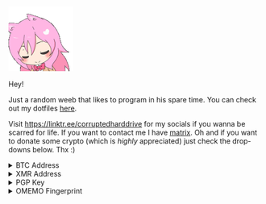 <img src="assets/anime-pink-hair.gif">

Hey!

Just a random weeb that likes to program in his spare time. You can check out my dotfiles [here](https://github.com/corrupteddrive/dotfiles).

Visit https://linktr.ee/corruptedharddrive for my socials if you wanna be scarred for life. If you want to contact me I have [matrix](https://matrix.to/#/@corrupteddrive:matrix.org).
Oh and if you want to donate some crypto (which is *highly* appreciated) just check the drop-downs below. Thx :)

<details>
  <summary>BTC Address</summary>
  <br>
  <img src="assets/qrcode-btc.png">
  
  `bc1q7y3ntltpmk6hmlclq82zxhuud4xq2jzku5a83s`
</details>

<details>
  <summary>XMR Address</summary>
  <br>
  <img src="assets/qrcode-xmr.png">
  
  `87KryMHCGneehZzZhDMVeMhqrSgyVysySZbTbTJJMCsFQtdmReX5QhXLSu7AbZrPVAV3fD78qi6Hm7JNXAk6QxgfHiPUmZ3`
</details>
 
<details>
  <summary>PGP Key</summary>
  <br>

Do not trust any other keys, whether they be on a keyserver or otherwise. This is my *only* key.

[Click here if you want to import using a file instead](https://raw.githubusercontent.com/corrupteddrive/corrupteddrive/main/assets/31C692AFC08AA9170F8EE49668875AC481232F80.asc)
~~~~~~~~~~~~~~~~~~~~~
-----BEGIN PGP PUBLIC KEY BLOCK-----

mQINBGOs3CQBEADNq486/k1wwOiseT2P5k165UAR4T07aK6JmtM/mkgiy3q+/sUV
tUMWl+74K/bgQEyf3JhTCRZWEDLIFmYMwHNdMys69AQS9HslCQmM9V38jV3nIcgP
12mcxatecC0LhqjiUMnwcJ5fChavvZuYP79EdUyQDJbH221ylHuZcur/ljvmJ4C1
D2MsyWjXygZpEhfzsBX/i0XGjUwqYVWKHw0vp6VqsbptVQPD7H7lGciEEF93olgI
ZQtd44YYW/zEWAgiBd+eFyVjaUMsY0VzQN0zfec686f4N1dhLqHziQWmDbqlFnfq
r0KqB++3X0ktU64ai7rftC4+aI+Vwc66BxtUMvQhd64eJ407BuercBr6PaYaLz63
zBHGeK0+bm+Rcvgy/VW2vMl6PzjzTFOarOw2l6Cn4W6iHnWwaef/icwKtr71UNAB
D4kEFLWsXzPwDnV9rD5LFqR4+dYsEcnWshnYjTfdlKqgDZ9IgEhJumtxmL9wJ1If
RyRg+HLpMbd7ENvUTkLMPtlnn6o85S3C6z70GgRXsS9j6uX5MDJ1ORbiu/tgN8z3
RdK8gpCwHyNxDtZouIHrZkERT5Rk0IZSRJSMqJv4IAVuZvANzFXTjlAfIFAc1GGj
AmMVE4XuZD0MY4/j178tpTLVWmfe64nuIZd9VS/n2t01iwBEGQT0hS4MyQARAQAB
tB1jb3JydXB0ZWQgPGMwcnJ1cHRlZEB0dXRhLmlvPokCTgQTAQgAOBYhBDHGkq/A
iqkXD47klmiHWsSBIy+ABQJjrNwkAhsDBQsJCAcCBhUKCQgLAgQWAgMBAh4BAheA
AAoJEGiHWsSBIy+AHUEQAMmHNxh9b/VkmpaslsxYQbJDIixOCxT7ww0F1FFK52MS
HLdFG+F4ASAEenm56zGwUSWfk9uy3ce08g6c3D5V36eZdsdir3hCtdpje8PY/TZc
BjI/8c3oZ5XzMNOPtk+/Ynv+d/Hah5aHMOPDJJs12nbHBsHGlus2uSqFrfMhQGCx
MIqCFVqjMpySeW9OR3Oce5mTbtkjs7QYvK4RssZrvIIQSEc1CZaJu8RozWQ9C5WV
4Pl9jbqsyHeDiVgLLLIcDRvY9V5p5Kdyy8hN0wc5n0+uQmlAq1ZlnMlZO6pGOvqx
Ge4jFmd8gbOe6AEdoUVXrVP398u5ZC+HtL2fzsWjLzzzg5ZuNWDW1Slk173h0Om1
9xl845Mxi/NSKd6w5qMCCukAmUcSEzW5gKcIOn8T7FgerN03i6HaQqxZ/x9ufsJW
nQj03pwwF2bJIknOqUjYp/nORFI66yAE/7x2e/kVZ+oj6GZlfQYRR5zeteDSosm1
loBr3zBV7VJS6nTLJ7DbNhDoppLQbA09lKNyzGt3SvdkjrEvBWCPFxH3EfNV1+x9
XifmylOJeQWlstp5X+xObZik3yUQfUR/DA6djl1pNoRa716FEsZxZWb2IAtLe5NL
US+IJ/daG0Nuz2dfdWkP3i5bUIq1qTmGWptTlFE2wC01E5DU7bG1Z9aka4V84mFV
tCBjb3JydXB0ZWQgPGNvcnJ1cHRlZEBhaXJtYWlsLmNjPokCTgQTAQgAOBYhBDHG
kq/AiqkXD47klmiHWsSBIy+ABQJj1oy9AhsDBQsJCAcCBhUKCQgLAgQWAgMBAh4B
AheAAAoJEGiHWsSBIy+A7gMP/31qlc+vL6hNaFJ/eVkrY7IC0i9wLv1pCA0n18vh
TlFmPGhmq3gpESxbSYBelr+8YeQM/iuutjT7LgWYXm1J0Y4cgGKc2LLheYCcq3sq
vXbpD+DRanHlwG2aV63L/s6oAdad1+KtTuY5ge6oUthIpKCPHsuiRdVEHoUeutGg
KiSiY/Rkl0gif0zkJq9mWkeby93DYR2wnRzrum6bjYrSXH0t9bEckvC1LLxZPV0c
h5OfsVfTyXxcjZqH2qlUf9FM4MN3w4ZV3KeUfTpI7P0v3XPIq6XP9DgnfCG6jDX9
8Gb5/GmlkG/qaP9tY1JGpeHeXdhQbZd3Ioustoq1o/qNovnGQD6UbLc18IaQQxPz
KdYbajg5kl7Os5qzMAe/ToFgCwRF5STKVaopUYp8V4BiGZvuBiHDObgxFcC+QCnf
5dCF+mNKXqtKyqg+UHba8jBUlh/Pa66niYp7KAhWEHxgTAHQrK/pTv+/sCCp9xCk
epM3pj9iYSoy7f04e+CSaXqNfM85pfpxX8FGwbW1ThIRwTv+YVwFw6HCGpW7zrNO
rTO642XC+5ey/vKvJOFaRORwb7ztZEnK8DJQN/enrVnsdBMq3iWLLMkk59yYwd9T
bkbulLYIeDMFPEyz7EtVQwo1s2LvblUfX94EkHsCs8jJ4k5c9Xk/UBThQCjwrNgP
cFV4uQINBGOs3CQBEADVI5CiEYY+wKr0kqMqJ6qhshYrMfB0fm+QLpZGe99SIkcP
wRPfn1twig1DSZwNF2ie/1By6gBexLlJvWW9EsqnAyRDBk0fS4LPoQlJcqz0B5vS
nEG5l428R/osP+OghrfHxMwk5bkrHGMezsoQaKvY9LKy3FqZaTAnLOH/XipLwYIj
Fa4ckHYu47w4Yo7Zc4bCAZFXOxE7M5hBJ/9x3ywVeXh/drPfcH7yxvcV7gnCYvgH
EjWWaIEMNPSpIPoDQM13757KdpdM7+C1dpdJEahPCsrp7qLiV6mXf8lMgvyrqFpn
80b9E64jF2udJO4qOtreDMnCeK5whSY9YPtbFRslhqxPICaTDWjwomm0C+XhNOEm
KYkJqTy08COqFoAW1Yv+RZheFgIGYJOfGax3l0b/wgX7kpES7W7Ntvfr8lw9Q/vS
OMv8ZIbW+6+QnI6/5A+UEWjxXgmKNaXFt3n5Jpm6G8tglVF879QYOcCmGY2j6yla
LHHjASZMDX/Bl2+jeR9ZcwQLWpkRYzxJolY7/xom8tZXFRGcZpzjDcymoQEFNBjt
i4Ma/kkPh39twRNA92c/IIDwoY4cbJDF0wfutWmHw1K0Eps5jNWjDQB7rc3IVUZG
h+Nmw812lfu3ZJoEvzPg1XgQXJlooYPzOgW07QDuwnZe7zHckx4KvaDj3rQrXQAR
AQABiQI2BBgBCAAgFiEEMcaSr8CKqRcPjuSWaIdaxIEjL4AFAmOs3CQCGwwACgkQ
aIdaxIEjL4CAwRAApYAaY73TQGo8XfC4c9vQZBrC6n4RVqcd1DJ2FDP4Fi4xvuRj
M53+UOLEieDYvowonTQfCSz+3TR81w8MnEibd41opu7uTTgI/B40R550x5M6LKPz
O9FqIt09HaIPjL7ILuArk6lc64kSpDPgI+CTtVJ9nbsZWgqVu4XQ5l4ChBc4dghk
sHwSO/lcco9cSpn1joEF4MgO/STe18gC3J0lOJTK5QgQpQ4GOnAI+Lmf/NV5o4b6
WO5jo/WswWbicuLsrkv27w/YnXSTrIgD4SERMx8W/IXl9WJtmiLKQJKsacrzR4Uy
w20uYAa3Y2cdheX2LZWkTAlyccKAS61aCLiNKsMFAlJWO+HqRnaBf6w+3bCeGgdx
67zHuUr/6FbJPUIPTjldcLvefMSEU8Mhw2Z2jXw5pgZ4HUEjB0TsQYGv1SqUm1VI
zPW4V/g84nIQWdg3oHQBoolR/SmkQCw90mQt9Iq7HuuD6ao9frqwgLe/PahqOJmi
WsfXkLh75Ddvp5YpTcoH/LYr0AJWrTS5fHLERCPqlJ9Lhs7oJ2g3OvHZRS5hAw1q
PlBDWcwYnNCaq7El8Sl6R/fqPQj33y5+UtGSJGMDo4h6dDsslcZDkAQd/thKVxXi
Gt5O/4a4uZSxpmD1A6DmVK9Ue7i5WYjcijG8+btrLCu0/mMytLvJsdiTwvQ=
=4KUA
-----END PGP PUBLIC KEY BLOCK-----
~~~~~~~~~~~~~~~~~~~~~~~~~~~
Fingerprint: `31C692AFC08AA9170F8EE49668875AC481232F80`

Expires: `never` (unless I say otherwise, which will be in a signed message)
  
</details>

<details>
  <summary>OMEMO Fingerprint</summary>
  <br>
  
  `550FD6D2 CD25229C 67963C50 6823C9FF D1C866BA 289FEF73 7AB0D68A 78D51723`

</details>
